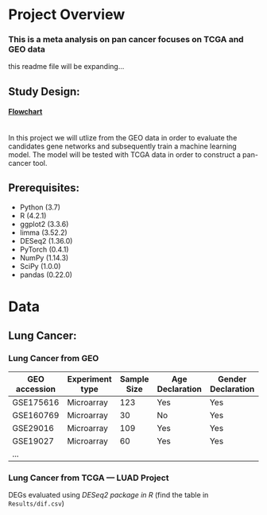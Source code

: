 # Project Overview 
### This is a meta analysis on pan cancer focuses on TCGA and GEO data
this readme file will be expanding...
## Study Design:
#### [Flowchart](https://github.com/Arshammik/Lung-Cancer-TCGA-/blob/main/Flowchart.pdf)
<br/>
In this project we will utlize from the GEO data in order to evaluate the candidates gene networks and subsequently train a machine learning model. The model will be tested with TCGA data in order to construct a pan-cancer tool.

## Prerequisites:

* Python (3.7)
* R (4.2.1)
* ggplot2 (3.3.6)
* limma (3.52.2)
* DESeq2 (1.36.0)
* PyTorch (0.4.1)
* NumPy (1.14.3)
* SciPy (1.0.0)
* pandas (0.22.0)

# Data
## Lung Cancer:
### Lung Cancer from GEO 
| GEO accession | Experiment type | Sample Size  | Age Declaration | Gender Declaration  |
| -----         | -----------     | ------------ | --------------  | ---------------     |
| GSE175616     | Microarray      | 123          | Yes             | Yes                 |
| GSE160769     | Microarray      | 30           | No              | Yes                 |
| GSE29016      | Microarray      | 109          | Yes             | Yes                 |
| GSE19027      | Microarray      | 60           | Yes             | Yes                 |
|     ...       |
### Lung Cancer from TCGA — LUAD Project
DEGs evaluated using *DESeq2 package in R* (find the table in `Results/dif.csv`)

